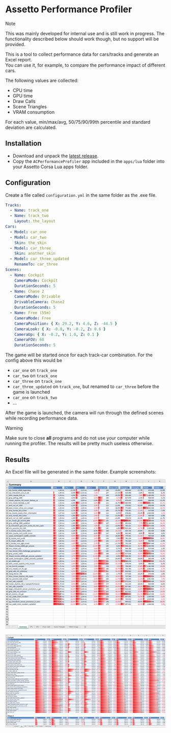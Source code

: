 ﻿# Assetto Performance Profiler

> [!NOTE]  
> This was mainly developed for internal use and is still work in progress.
> The functionality described below should work though, but no support will be provided.

This is a tool to collect performance data for cars/tracks and generate an Excel report.  
You can use it, for example, to compare the performance impact of different cars.

The following values are collected:

* CPU time
* GPU time
* Draw Calls
* Scene Triangles
* VRAM consumption

For each value, min/max/avg, 50/75/90/99th percentile and standard deviation are calculated.

## Installation

* Download and unpack the [latest release](https://github.com/compujuckel/Assetto.PerformanceProfiler/releases/latest).
* Copy the `ACPerformanceProfiler` app included in the `apps/lua` folder into your Assetto Corsa Lua apps folder.

## Configuration

Create a file called `configuration.yml` in the same folder as the .exe file.

```yml
Tracks:
  - Name: track_one
  - Name: track_two
    Layout: the_layout
Cars:
  - Model: car_one
  - Model: car_two
    Skin: the_skin
  - Model: car_three
    Skin: another_skin
  - Model: car_three_updated
    RenameTo: car_three
Scenes:
  - Name: Cockpit
    CameraMode: Cockpit
    DurationSeconds: 5
  - Name: Chase 2
    CameraMode: Drivable
    DrivableCamera: Chase2
    DurationSeconds: 5
  - Name: Free (55m)
    CameraMode: Free
    CameraPosition: { X: 29.2, Y: 4.6, Z: -44.5 }
    CameraLook: { X: -0.8, Y: -0.2, Z: 0.6 }
    CameraUp: { X: -0.2, Y: 1.0, Z: 0.1 }
    CameraFOV: 60
    DurationSeconds: 5
```

The game will be started once for each track-car combination. For the config above this would be

* `car_one` on `track_one`
* `car_two` on `track_one`
* `car_three` on `track_one`
* `car_three_updated` on `track_one`, but renamed to `car_three` before the game is launched
* `car_one` on `track_two`
* ...

After the game is launched, the camera will run through the defined scenes while recording performance data.

> [!WARNING]  
> Make sure to close **all** programs and do not use your computer while running the profiler.
> The results will be pretty much useless otherwise.

## Results

An Excel file will be generated in the same folder. Example screenshots:

![Summary](screenshots/summary.png)

![CPU](screenshots/cpu.png)
